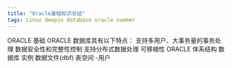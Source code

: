```yaml
---  
title: "Oracle基础知识总结"  
tags: Linux deepin database oracle summer   
---  
```

  
ORACLE 基础
ORACLE 数据库具有以下特点：
支持多用户、大事务量的事务处理
数据安全性和完整性控制
支持分布式数据处理
可移植性
ORACLE 体系结构
数据库
实例
数据文件(dbf)
表空间
-用户


<script>
window.location.href='https://blog.csdn.net/qq_39876666/article/details/82764040';
</script>